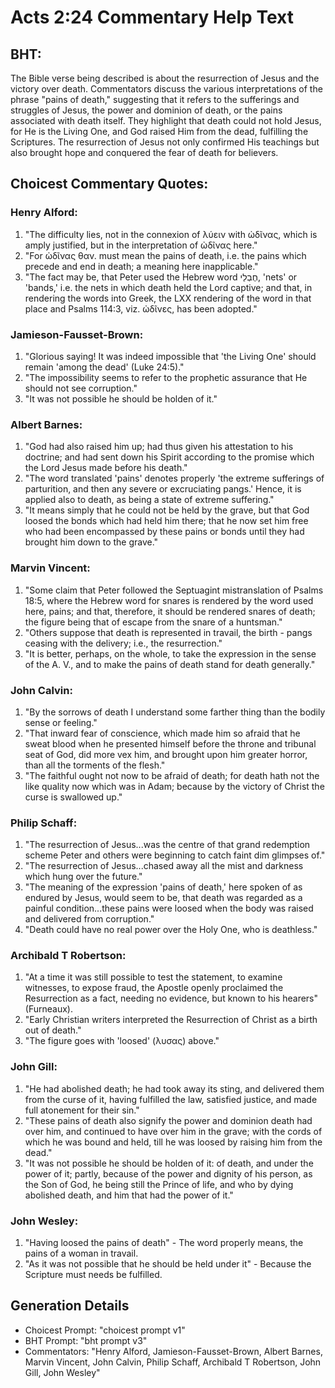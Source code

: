 # Acts 2:24 Commentary Help Text

## BHT:
The Bible verse being described is about the resurrection of Jesus and the victory over death. Commentators discuss the various interpretations of the phrase "pains of death," suggesting that it refers to the sufferings and struggles of Jesus, the power and dominion of death, or the pains associated with death itself. They highlight that death could not hold Jesus, for He is the Living One, and God raised Him from the dead, fulfilling the Scriptures. The resurrection of Jesus not only confirmed His teachings but also brought hope and conquered the fear of death for believers.

## Choicest Commentary Quotes:
### Henry Alford:
1. "The difficulty lies, not in the connexion of λύειν with ὠδῖνας, which is amply justified, but in the interpretation of ὠδῖνας here."
2. "For ὠδῖνας θαν. must mean the pains of death, i.e. the pains which precede and end in death; a meaning here inapplicable."
3. "The fact may be, that Peter used the Hebrew word חֶבְלֵי, 'nets' or 'bands,' i.e. the nets in which death held the Lord captive; and that, in rendering the words into Greek, the LXX rendering of the word in that place and Psalms 114:3, viz. ὠδῖνες, has been adopted."

### Jamieson-Fausset-Brown:
1. "Glorious saying! It was indeed impossible that 'the Living One' should remain 'among the dead' (Luke 24:5)."
2. "The impossibility seems to refer to the prophetic assurance that He should not see corruption."
3. "It was not possible he should be holden of it."

### Albert Barnes:
1. "God had also raised him up; had thus given his attestation to his doctrine; and had sent down his Spirit according to the promise which the Lord Jesus made before his death."
2. "The word translated 'pains' denotes properly 'the extreme sufferings of parturition, and then any severe or excruciating pangs.' Hence, it is applied also to death, as being a state of extreme suffering."
3. "It means simply that he could not be held by the grave, but that God loosed the bonds which had held him there; that he now set him free who had been encompassed by these pains or bonds until they had brought him down to the grave."

### Marvin Vincent:
1. "Some claim that Peter followed the Septuagint mistranslation of Psalms 18:5, where the Hebrew word for snares is rendered by the word used here, pains; and that, therefore, it should be rendered snares of death; the figure being that of escape from the snare of a huntsman."
2. "Others suppose that death is represented in travail, the birth - pangs ceasing with the delivery; i.e., the resurrection."
3. "It is better, perhaps, on the whole, to take the expression in the sense of the A. V., and to make the pains of death stand for death generally."

### John Calvin:
1. "By the sorrows of death I understand some farther thing than the bodily sense or feeling."
2. "That inward fear of conscience, which made him so afraid that he sweat blood when he presented himself before the throne and tribunal seat of God, did more vex him, and brought upon him greater horror, than all the torments of the flesh."
3. "The faithful ought not now to be afraid of death; for death hath not the like quality now which was in Adam; because by the victory of Christ the curse is swallowed up."

### Philip Schaff:
1. "The resurrection of Jesus...was the centre of that grand redemption scheme Peter and others were beginning to catch faint dim glimpses of."
2. "The resurrection of Jesus...chased away all the mist and darkness which hung over the future."
3. "The meaning of the expression 'pains of death,' here spoken of as endured by Jesus, would seem to be, that death was regarded as a painful condition...these pains were loosed when the body was raised and delivered from corruption."
4. "Death could have no real power over the Holy One, who is deathless."

### Archibald T Robertson:
1. "At a time it was still possible to test the statement, to examine witnesses, to expose fraud, the Apostle openly proclaimed the Resurrection as a fact, needing no evidence, but known to his hearers" (Furneaux).
2. "Early Christian writers interpreted the Resurrection of Christ as a birth out of death."
3. "The figure goes with 'loosed' (λυσας) above."

### John Gill:
1. "He had abolished death; he had took away its sting, and delivered them from the curse of it, having fulfilled the law, satisfied justice, and made full atonement for their sin."
2. "These pains of death also signify the power and dominion death had over him, and continued to have over him in the grave; with the cords of which he was bound and held, till he was loosed by raising him from the dead."
3. "It was not possible he should be holden of it: of death, and under the power of it; partly, because of the power and dignity of his person, as the Son of God, he being still the Prince of life, and who by dying abolished death, and him that had the power of it."

### John Wesley:
1. "Having loosed the pains of death" - The word properly means, the pains of a woman in travail.
2. "As it was not possible that he should be held under it" - Because the Scripture must needs be fulfilled.


## Generation Details
- Choicest Prompt: "choicest prompt v1"
- BHT Prompt: "bht prompt v3"
- Commentators: "Henry Alford, Jamieson-Fausset-Brown, Albert Barnes, Marvin Vincent, John Calvin, Philip Schaff, Archibald T Robertson, John Gill, John Wesley"
